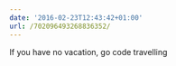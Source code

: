 ```yaml
---
date: '2016-02-23T12:43:42+01:00'
url: /702096493268836352/
---
```

If you have no vacation, go code travelling
